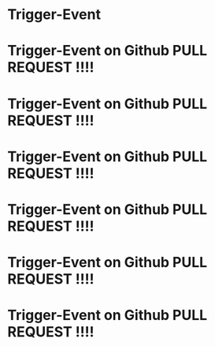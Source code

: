 # Trigger-Event


# Trigger-Event on Github PULL REQUEST !!!!
# Trigger-Event on Github PULL REQUEST !!!!


# Trigger-Event on Github PULL REQUEST !!!!
# Trigger-Event on Github PULL REQUEST !!!!


# Trigger-Event on Github PULL REQUEST !!!!
# Trigger-Event on Github PULL REQUEST !!!!
